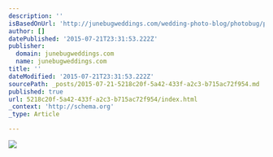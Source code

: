```yaml
---
description: ''
isBasedOnUrl: 'http://junebugweddings.com/wedding-photo-blog/photobug/photographer-spotlight-top-wedding-photographer-julia-woods-of-jeffrey-and-julia-woods-photographers-chicago-il/'
author: []
datePublished: '2015-07-21T23:31:53.222Z'
publisher:
  domain: junebugweddings.com
  name: junebugweddings.com
title: ''
dateModified: '2015-07-21T23:31:53.222Z'
sourcePath: _posts/2015-07-21-5218c20f-5a42-433f-a2c3-b715ac72f954.md
published: true
url: 5218c20f-5a42-433f-a2c3-b715ac72f954/index.html
_context: 'http://schema.org'
_type: Article

---
```

![](http://junebugweddings.com/img/photobug/june2010/top-chicago-destination-wedding-photographers-jeffrey-and-julia-woods-2.jpg)